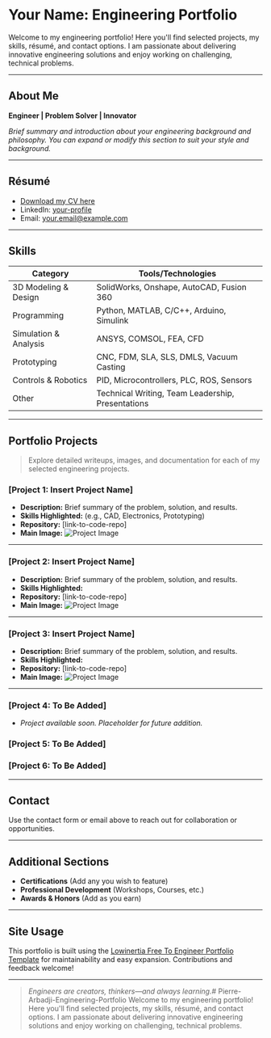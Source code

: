 # Your Name: Engineering Portfolio

Welcome to my engineering portfolio! Here you'll find selected projects, my skills, résumé, and contact options. I am passionate about delivering innovative engineering solutions and enjoy working on challenging, technical problems.

---

## About Me

**Engineer | Problem Solver | Innovator**

*Brief summary and introduction about your engineering background and philosophy. You can expand or modify this section to suit your style and background.*

---

## Résumé

- [Download my CV here](assets/pdf/your_resume.pdf)
- LinkedIn: [your-profile](https://www.linkedin.com/in/your-profile)
- Email: your.email@example.com

---

## Skills

| Category         | Tools/Technologies                                |
|------------------|--------------------------------------------------|
| 3D Modeling & Design | SolidWorks, Onshape, AutoCAD, Fusion 360          |
| Programming         | Python, MATLAB, C/C++, Arduino, Simulink         |
| Simulation & Analysis | ANSYS, COMSOL, FEA, CFD                        |
| Prototyping         | CNC, FDM, SLA, SLS, DMLS, Vacuum Casting         |
| Controls & Robotics | PID, Microcontrollers, PLC, ROS, Sensors         |
| Other               | Technical Writing, Team Leadership, Presentations |

---

## Portfolio Projects

> Explore detailed writeups, images, and documentation for each of my selected engineering projects.

### [Project 1: Insert Project Name]

- **Description:** Brief summary of the problem, solution, and results.
- **Skills Highlighted:** (e.g., CAD, Electronics, Prototyping)
- **Repository:** [link-to-code-repo]
- **Main Image:** ![Project Image](assets/project1/main-image.webp)

---

### [Project 2: Insert Project Name]
- **Description:** Brief summary of the problem, solution, and results.
- **Skills Highlighted:**
- **Repository:** [link-to-code-repo]
- **Main Image:** ![Project Image](assets/project2/main-image.webp)

---

### [Project 3: Insert Project Name]
- **Description:** Brief summary of the problem, solution, and results.
- **Skills Highlighted:**
- **Repository:** [link-to-code-repo]
- **Main Image:** ![Project Image](assets/project3/main-image.webp)

---

### [Project 4: To Be Added]
- *Project available soon. Placeholder for future addition.*

### [Project 5: To Be Added]

### [Project 6: To Be Added]

---

## Contact

Use the contact form or email above to reach out for collaboration or opportunities.

---

## Additional Sections

- **Certifications** (Add any you wish to feature)
- **Professional Development** (Workshops, Courses, etc.)
- **Awards & Honors** (Add as you earn)

---

## Site Usage

This portfolio is built using the [Lowinertia Free To Engineer Portfolio Template](https://github.com/lowinertia/free-to-engineer-portfolio-template) for maintainability and easy expansion. Contributions and feedback welcome!

---

> *Engineers are creators, thinkers—and always learning.*# Pierre-Arbadji-Engineering-Portfolio
Welcome to my engineering portfolio! Here you'll find selected projects, my skills, résumé, and contact options. I am passionate about delivering innovative engineering solutions and enjoy working on challenging, technical problems.
